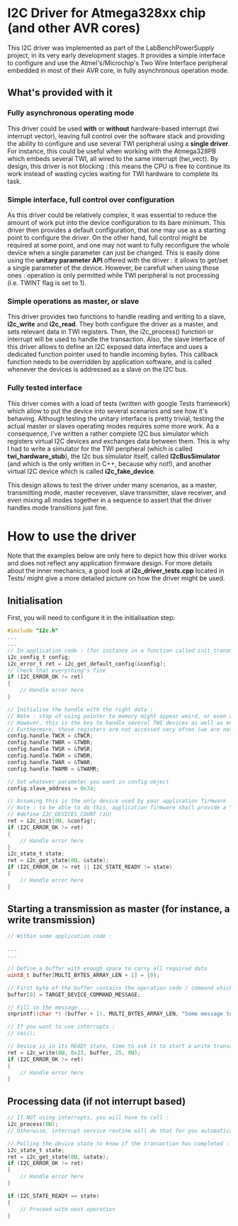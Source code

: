 # I2C Driver for Atmega328xx chip (and other AVR cores)
This I2C driver was implemented as part of the LabBenchPowerSupply project, in its very early development stages.
It provides a simple interface to configure and use the Atmel's/Microchip's Two Wire Interface peripheral embedded in most of their AVR core,
in fully asynchronous operation mode.

## What's provided with it
### Fully asynchronous operating mode
This driver could be used **with** or **without** hardware-based interrupt (twi interrupt vector), leaving full control over the software stack and providing the ability to configure and use several TWI peripheral using a **single driver**.
For instance, this could be useful when working with the Atmega328PB which embeds several TWI, all wired to the same interrupt (twi_vect).
By design, this driver is not blocking : this means the CPU is free to continue its work instead of wasting cycles waiting for TWI hardware to complete its task. 

### Simple interface, full control over configuration
As this driver could be relatively complex, it was essential to reduce the amount of work put into the device configuration to its bare minimum.
This driver then provides a default configuration, that one may use as a starting point to configure the driver.
On the other hand, full control might be required at some point, and one may not want to fully reconfigure the whole device when a single parameter can just be changed. This is easily done using the **unitary parameter API** offered with the driver : it allows to get/set a single parameter of the device.
However, be carefull when using those ones : operation is only permitted while TWI peripheral is not processing (i.e. TWINT flag is set to 1).

### Simple operations as master, or slave
This driver provides two functions to handle reading and writing to a slave, **i2c_write** and **i2c_read**. They both configure the driver as a master, and sets relevant data in TWI registers. Then, the i2c_process() function or interrupt will be used to handle the transaction.
Also, the slave interface of this driver allows to define an I2C exposed data interface and uses a dedicated function pointer used to handle incoming bytes.
This callback function needs to be overridden by application software, and is called whenever the devices is addressed as a slave on the I2C bus.

### Fully tested interface
This driver comes with a load of tests (written with google Tests framework) which allow to put the device into several scenarios and see how it's behaving.
Although testing the unitary interface is pretty trivial, testing the actual master or slaves operating modes requires some more work.
As a consequence, I've written a rather complete I2C bus simulator which registers virtual I2C devices and exchanges data between them.
This is why I had to write a simulator for the TWI peripheral (which is called **twi_hardware_stub**), the I2c bus simulator itself, called **I2cBusSimulator** (and which is the only written in C++, because why not!), and another virtual I2C device which is called **i2c_fake_device**.

This design allows to test the driver under many scenarios, as a master, transmitting mode, master receveiver, slave transmitter, slave receiver, and even mixing all modes together in a sequence to assert that the driver handles mode transitions just fine. 

# How to use the driver
Note that the examples below are only here to depict how this driver works and does not reflect any application firmware design.
For more details about the inner mechanics, a good look at **i2c_driver_tests.cpp** located in Tests/ might give a more detailed picture on how the driver might be used.

## Initialisation
First, you will need to configure it in the initialisation step:

```C
#include "i2c.h"
...
...
// In application code : (for instance in a function called init_transmission() =
i2c_config_t config;
i2c_error_t ret = i2c_get_default_config(&config);
// Check that everything's fine
if (I2C_ERROR_OK != ret)
{
    // Handle error here
}

// Initialise the handle with the right data :
// Note : step of using pointer to memory might appear weird, or even a bad idea.
// However, this is the key to handle several TWI devices as well as enabling Dependency Injection for testing purposes
// Furthermore, those registers are not accessed very often (we are not accessing them like we would if those were GPIO registers with precise PWM timing requirements!)
config.handle.TWCR = &TWCR;
config.handle.TWBR = &TWBR;
config.handle.TWSR = &TWSR;
config.handle.TWDR = &TWDR;
config.handle.TWAR = &TWAR;
config.handle.TWAMR = &TWAMR;

// Set whatever parameter you want in config object
config.slave_address = 0x34;

// Assuming this is the only device used by your application firmware
// Note : to be able to do this, application firmware shall provide a "config.h" file which defines the I2C_DEVICES_COUNT macro like so : 
// #define I2C_DEVICES_COUNT (1U)
ret = i2c_init(0U, &config);
if (I2C_ERROR_OK != ret)
{
    // Handle error here
}
i2c_state_t state;
ret = i2c_get_state(0U, &state);
if (I2C_ERROR_OK != ret || I2C_STATE_READY != state)
{
    // Handle error here
}
```

## Starting a transmission as master (for instance, a write transmission)

```C
// Within some application code :

...
...

// Define a buffer with enough space to carry all required data
uint8_t buffer[MULTI_BYTES_ARRAY_LEN + 1] = {0};

// First byte of the buffer contains the operation code / command which will be interpreted by targeted device
buffer[0] = TARGET_DEVICE_COMMAND_MESSAGE;

// Fill in the message ...
snprintf((char *) (buffer + 1), MULTI_BYTES_ARRAY_LEN, "Some message to be written");

// If you want to use interrupts :
// sei();

// Device is in its READY state, time to ask it to start a write transaction
ret = i2c_write(0U, 0x23, buffer, 25, 0U);
if (I2C_ERROR_OK != ret)
{
    // Handle error here
}

``` 

## Processing data (if not interrupt based)

```C
// If NOT using interrupts, you will have to call :
i2c_process(0U);
// Otherwise, interrupt service routine will do that for you automatically

// Polling the device state to know if the transaction has completed :
i2c_state_t state;
ret = i2c_get_state(0U, &state);
if (I2C_ERROR_OK != ret)
{
    // Handle error here
}

if (I2C_STATE_READY == state)
{
    // Proceed with next operation
}

```
